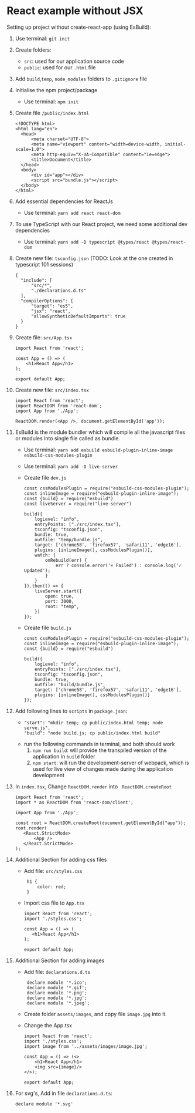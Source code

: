 # React example without JSX
Setting up project without create-react-app (using EsBuild):

  1. Use terminal: `git init`
 
  2. Create folders: 
     - `src`: used for our application source code
     - `public`: used for our `.html` file
  
  3. Add `build`,`temp`, `node_modules` folders to `.gitignore` file
  4. Initialise the npm project/package
     - Use terminal: `npm init`

  5. Create file `/public/index.html`

         <!DOCTYPE html>
         <html lang="en">
           <head>
               <meta charset="UTF-8">
               <meta name="viewport" content="width=device-width, initial-scale=1.0">
               <meta http-equiv="X-UA-Compatible" content="ie=edge">
               <title>Document</title>
           </head>
           <body>
               <div id="app"></div>
               <script src="bundle.js"></script>
           </body>
         </html>

  6. Add essential dependencies for ReactJs
     - Use terminal: `yarn add react react-dom` 

  7. To use TypeScript with our React project, we need some additional dev dependencies
     - Use terminal: `yarn add -D typescript @types/react @types/react-dom` 

  8. Create new file: `tsconfig.json` (TODO: Look at the one created in typescript 101 sessions)
     
         {
           "include": [
               "src/*",
               "./declarations.d.ts"
           ],
           "compilerOptions": {
               "target": "es5",
               "jsx": "react",
               "allowSyntheticDefaultImports": true
           }
         }

  9. Create file: `src/App.tsx`

         import React from 'react';
      
         const App = () => (
             <h1>React App</h1>
         );
      
         export default App;

  10. Create new file: `src/index.tsx`

          import React from 'react';
          import ReactDOM from 'react-dom';
          import App from './App';
     
          ReactDOM.render(<App />, document.getElementById('app'));
  
  11. EsBuild is the module bundler which will compile all the javascript files or modules into single file called as bundle.
         - Use terminal: `yarn add esbuild esbuild-plugin-inline-image esbuild-css-modules-plugin`
         - Use terminal: `yarn add -D live-server`
         - Create file `dev.js`

               const cssModulesPlugin = require("esbuild-css-modules-plugin");
               const inlineImage = require("esbuild-plugin-inline-image");
               const {build} = require("esbuild")
               const liveServer = require("live-server")

               build({
                   logLevel: "info",
                   entryPoints: ["./src/index.tsx"],
                   tsconfig: "tsconfig.json",
                   bundle: true,
                   outfile: "temp/bundle.js",
                   target: ['chrome58', 'firefox57', 'safari11', 'edge16'],
                   plugins: [inlineImage(), cssModulesPlugin()],
                   watch: {
                       onRebuild(err) {
                           err ? console.error('× Failed') : console.log('✓ Updated');
                       }
                   }
               }).then(() => {
                   liveServer.start({
                       open: true,
                       port: 3000,
                       root: "temp",
                   })
               });

      - Create file `build.js`

            const cssModulesPlugin = require("esbuild-css-modules-plugin");
            const inlineImage = require("esbuild-plugin-inline-image");
            const {build} = require("esbuild")

            build({
                logLevel: "info",
                entryPoints: ["./src/index.tsx"],
                tsconfig: "tsconfig.json",
                bundle: true,
                outfile: "build/bundle.js",
                target: ['chrome58', 'firefox57', 'safari11', 'edge16'],
                plugins: [inlineImage(), cssModulesPlugin()]
            });           

  12. Add following lines to `scripts` in `package.json`: 
      - ```
        "start": "mkdir temp; cp public/index.html temp; node serve.js",
        "build": "node build.js; cp public/index.html build"
        ```
      - run the following commands in terminal, and both should work
        1. `npm run build`: will provide the transpiled version of the application in `build` folder
        2. `npm start`: will run the development-server of webpack, which is used for live view of changes made during the application development 
  13. In `index.tsx`, Change `ReactDOM.render` into ` ReactDOM.createRoot` 

          import React from 'react';
          import * as ReactDOM from 'react-dom/client';

          import App from './App';
    
          const root = ReactDOM.createRoot(document.getElementById("app"));
          root.render(
             <React.StrictMode>
                 <App />
             </React.StrictMode>
          );

  14. Additional Section for adding css files
      - Add file: `src/styles.css`

             h1 {
                 color: red;
             }
      - Import css file to `App.tsx`

            import React from 'react';
            import './styles.css';
      
            const App = () => (
               <h1>React App</h1>
            );

            export default App;

  15. Additional Section for adding images
        - Add file: `declarations.d.ts`

               declare module '*.ico';
               declare module '*.gif';
               declare module '*.png';
               declare module '*.jpg';
               declare module '*.jpeg';

        - Create folder `assets/images`, and copy file `image.jpg` into it.

        - Change the App.tsx

              import React from 'react';
              import './styles.css';
              import image from '../assets/images/image.jpg';
    
              const App = () => (<>
                  <h1>React App</h1>
                  <img src={image}/>
              </>);
    
              export default App;

  16. For svg's, Add in file `declarations.d.ts`:

          declare module '*.svg'
